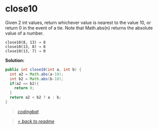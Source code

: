 # close10

Given 2 int values, return whichever value is nearest to the value 10, or return 0 in the event of a tie. Note that Math.abs(n) returns the absolute value of a number.

```
close10(8, 13) → 8
close10(13, 8) → 8
close10(13, 7) → 0
```

**Solution:**

```java
public int close10(int a, int b) {
  int a2 = Math.abs(a-10);
  int b2 = Math.abs(b-10);
  if(a2 == b2){
    return 0;
  }
  return a2 < b2 ? a : b;
}
```

> _[codingbat](http://codingbat.com/prob/p172021)_

> [< _back to readme_](FINDREPLACEREADME)